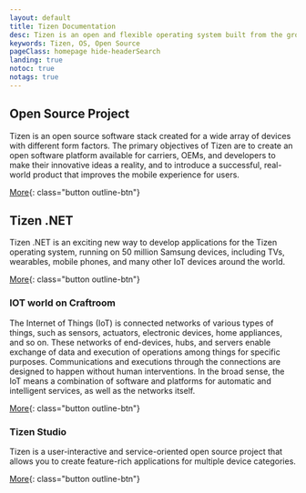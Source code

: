 ```yaml
---
layout: default
title: Tizen Documentation
desc: Tizen is an open and flexible operating system built from the ground up to address the needs of all stakeholders of the mobile and connected device ecosystem, including device manufacturers, mobile operators, application developers and independent software vendors (ISVs).
keywords: Tizen, OS, Open Source
pageClass: homepage hide-headerSearch
landing: true
notoc: true
notags: true
---
```


<div class="row">
<div markdown="1" class="col-xs-12 col-sm-12 col-md-12 col-lg-6 block">

## Open Source Project

Tizen is an open source software stack created for a wide array of devices with different form factors. The primary objectives of Tizen are to create an open software platform available for carriers, OEMs, and developers to make their innovative ideas a reality, and to introduce a successful, real-world product that improves the mobile experience for users.

[More](platform/developing/installing){: class="button outline-btn"}

</div>
<div markdown="1" class="col-xs-12 col-sm-12 col-md-12 col-lg-6 block">

## Tizen .NET

Tizen .NET is an exciting new way to develop applications for the Tizen operating system, running on 50 million Samsung devices, including TVs, wearables, mobile phones, and many other IoT devices around the world.

[More](application/dotnet/index){: class="button outline-btn"}

</div>
</div>


<div class="row">
<div markdown="1" class="col-xs-12 col-sm-12 col-md-12 col-lg-6 block">

### IOT world on Craftroom

The Internet of Things (IoT) is connected networks of various types of things, such as sensors, actuators, electronic devices, home appliances, and so on. These networks of end-devices, hubs, and servers enable exchange of data and execution of operations among things for specific purposes. Communications and executions through the connections are designed to happen without human interventions. In the broad sense, the IoT means a combination of software and platforms for automatic and intelligent services, as well as the networks itself.

[More](iot/index){: class="button outline-btn"}

</div>
<div markdown="1" class="col-xs-12 col-sm-12 col-md-12 col-lg-6 block">

### Tizen Studio

Tizen is a user-interactive and service-oriented open source project that allows you to create feature-rich applications for multiple device categories.

[More](tizenstudio/index){: class="button outline-btn"}

</div>
</div><!-- end row -->
